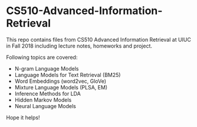 # CS510-Advanced-Information-Retrieval

This repo contains files from CS510 Advanced Information Retrieval at UIUC in Fall 2018 including lecture notes, homeworks and project.

Following topics are covered:

* N-gram Language Models
* Language Models for Text Retrieval (BM25)
* Word Embeddings (word2vec, GloVe)
* Mixture Language Models (PLSA, EM)
* Inference Methods for LDA
* Hidden Markov Models
* Neural Language Models

Hope it helps!